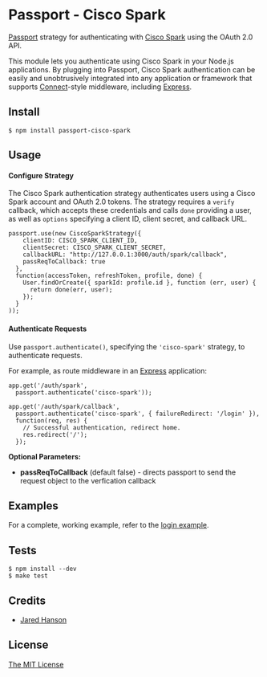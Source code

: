 # Passport - Cisco Spark

[Passport](https://github.com/jaredhanson/passport) strategy for authenticating
with [Cisco Spark](https://www.ciscospark.com/) using the OAuth 2.0 API.

This module lets you authenticate using Cisco Spark in your Node.js applications.
By plugging into Passport, Cisco Spark authentication can be easily and
unobtrusively integrated into any application or framework that supports
[Connect](http://www.senchalabs.org/connect/)-style middleware, including
[Express](http://expressjs.com/).

## Install

    $ npm install passport-cisco-spark

## Usage

#### Configure Strategy

The Cisco Spark authentication strategy authenticates users using a Cisco Spark
account and OAuth 2.0 tokens.  The strategy requires a `verify` callback, which
accepts these credentials and calls `done` providing a user, as well as
`options` specifying a client ID, client secret, and callback URL.

    passport.use(new CiscoSparkStrategy({
        clientID: CISCO_SPARK_CLIENT_ID,
        clientSecret: CISCO_SPARK_CLIENT_SECRET,
        callbackURL: "http://127.0.0.1:3000/auth/spark/callback",
        passReqToCallback: true
      },
      function(accessToken, refreshToken, profile, done) {
        User.findOrCreate({ sparkId: profile.id }, function (err, user) {
          return done(err, user);
        });
      }
    ));

#### Authenticate Requests

Use `passport.authenticate()`, specifying the `'cisco-spark'` strategy, to
authenticate requests.

For example, as route middleware in an [Express](http://expressjs.com/)
application:

    app.get('/auth/spark',
      passport.authenticate('cisco-spark'));

    app.get('/auth/spark/callback',
      passport.authenticate('cisco-spark', { failureRedirect: '/login' }),
      function(req, res) {
        // Successful authentication, redirect home.
        res.redirect('/');
      });

**Optional Parameters:**
- **passReqToCallback** (default false) - directs passport to send the request object to the verfication callback

## Examples

For a complete, working example, refer to the [login example](https://github.com/bmoyroud/passport-cisco-spark/tree/master/examples/login).

## Tests

    $ npm install --dev
    $ make test

## Credits

  - [Jared Hanson](http://github.com/jaredhanson)

## License

[The MIT License](http://opensource.org/licenses/MIT)
